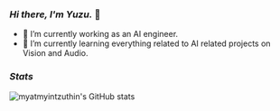 ### _Hi there, I'm Yuzu._ 👋

- 🔭 I’m currently working as an AI engineer.
- 🌱 I’m currently learning everything related to AI related projects on Vision and Audio.

### _Stats_
![myatmyintzuthin's GitHub stats](https://github-readme-stats.vercel.app/api?username=myatmyintzuthin&count_private=false&theme=tokyonight&hide=contribs)
